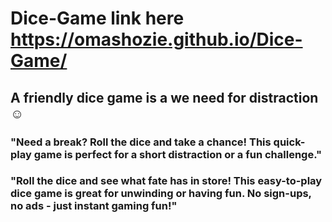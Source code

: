 # Dice-Game link here https://omashozie.github.io/Dice-Game/
## A friendly dice game is a we need for distraction ☺ 
### "Need a break? Roll the dice and take a chance! This quick-play game is perfect for a short distraction or a fun challenge."
### "Roll the dice and see what fate has in store! This easy-to-play dice game is great for unwinding or having fun. No sign-ups, no ads - just instant gaming fun!"
